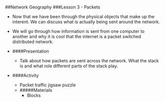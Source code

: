 ##Network Geography
###Lesson 3 - Packets


- Now that we have been through the physical objects that make up the interent. We can discuss what is actually being sent around the network.
- We will go through how information is sent from one computer to another and why it is cool that the internet is a packet switched distributed network.



- ####Presentation
	- Talk about how packets are sent across the network. What the stack is and what role different parts of the stack play.

		 	
 - ####Activity
 	- Packet traffic jigsaw puzzle
 	- #####Materials
 		- Blocks

